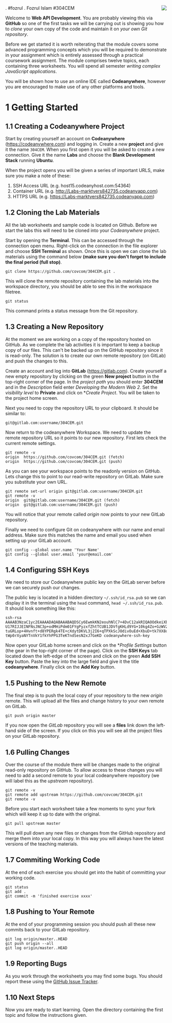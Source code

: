 <img align="right" src="01 Introduction to ECMAScript 6/.images/uni_logo.png">
.
#fozrul
.
Fozrul Islam #304CEM

Welcome to **Web API Development**. You are probably viewing this via **GitHub** so one of the first tasks we will be carrying out is showing you how to *clone* your own copy of the code and maintain it on *your own Git repository*.

Before we get started it is worth reiterating that the module covers some advanced programming concepts which you will be required to demonstrate in your assignment which is entirely assessed through a practical coursework assignment. The module comprises twelve topics, each containing three worksheets. You will spend all semester *writing complex JavaScript applications*.

You will be shown how to use an online IDE called **Codeanywhere**, however you are encouraged to make use of any other platforms and tools.

# 1 Getting Started

## 1.1 Creating a Codeanywhere Project

Start by creating yourself an account on **Codeanywhere** (https://codeanywhere.com) and logging in. Create a new **project** and give it the name `304CEM`. When you first open it you will be asked to create a new connection. Give it the name **Labs** and choose the **Blank Development Stack** running **Ubuntu**.

When the project opens you will be given a series of important URLS, make sure you make a note of these:

1. SSH Access URL (e.g. host15.codeanyhost.com:54364)
2. Container URL (e.g. http://Labs-marktyers842735.codeanyapp.com)
3. HTTPS URL (e.g. https://Labs-marktyers842735.codeanyapp.com)

## 1.2 Cloning the Lab Materials

All the lab worksheets and sample code is located on Github. Before we start the labs this will need to be cloned into your _Codeanywhere_ project.

Start by opening the **Terminal**. This can be accessed through the connection open menu. Right-click on the connection in the file explorer and choose **SSH Terminal** as shown. Once this is open we can clone the lab materials using the command below **(make sure you don't forget to include the final period (full stop)**.
```
git clone https://github.com/covcom/304CEM.git .
```

This will clone the remote repository containing the lab materials into the workspace directory, you should be able to see this in the workspace filetree.
```
git status
```
This command prints a status message from the Git repository.

## 1.3 Creating a New Repository

At the moment we are working on a copy of the repository hosted on GitHub. As we complete the lab activities it is important to keep a backup copy of our files. This can't be backed up on the GitHub repository since it is read-only. The solution is to create our own remote repository (on GitLab) and push the changes to this.

Create an account and log into **GitLab** (https://gitlab.com). Create yourself a new empty repository by clicking on the green **New project** button in the top-right corner of the page. In the *project path* you should enter **304CEM** and in the *Description* field enter *Developing the Modern Web 2*. Set the *visibility level* to **Private** and click on **Create Project*. You will be taken to the project home screen.

Next you need to copy the repository URL to your clipboard. It should be similar to:

`git@gitlab.com:username/304CEM.git`

Now return to the codeanywhere Workspace. We need to update the remote repository URL so it points to our new repository. First lets check the current remote settings.
```
git remote -v
origin  https://github.com/covcom/304CEM.git (fetch)
origin  https://github.com/covcom/304CEM.git (push)
```
As you can see your workspace points to the readonly version on GitHub. Lets change this to point to our read-write repository on GitLab. Make sure you substitute your own URL.
```
git remote set-url origin git@gitlab.com:username/304CEM.git
git remote -v
origin  git@gitlab.com:username/304CEM.git (fetch)
origin  git@gitlab.com:username/304CEM.git (push)
```
You will notice that your remote called *origin* now points to your new GitLab repository.

Finally we need to configure Git on codeanywhere with our name and email address. Make sure this matches the name and email you used when setting up your GitLab account.
```
git config --global user.name 'Your Name'
git config --global user.email 'your@email.com'
```

## 1.4 Configuring SSH Keys

We need to store our Codeanywhere public key on the GitLab server before we can securely push our changes.

The public key is located in a hidden directory `~/.ssh/id_rsa.pub` so we can display it in the terminal using the `head` command, `head ~/.ssh/id_rsa.pub`. It should look something like this:
```
ssh-rsa AAAAB3NzaC1yc2EAAAADAQABAAABAQDSCy6EwmkKN2eouhNlC7+4DvC12akRIQAOOdkeiXbQXSdgeYZFXLu108eeADc1gZuVbuUOzwP
U17RIJJEINFNsJNC3p+odMHiPdm01FYgPyzxfZhtTCUB1JDVfgKHLd9YG+10kg4Zo+GzWVZFOzur/otL9Vmtibv7yuOAQOMTzyvQaanAFbvMVDp
tuGRLop+4Hvnft+d8YPERgk4TE+cXdytDKVL3j2I6+qTPXkScJOdivOuEd+XbuD+tk7XX8qeTZvjiYsO9Irog27XAi0P1qwjZKmu6KZMmwgZZNr
tWp0rXyaNYTnVkY1fkYhPPG3TeKTndSesN2xJ7GeKD codeanywhere-ssh-key
```

Now open your GitLab home screen and click on the **Profile Settings* button (the gear in the top-right corner of the page). Click on the **SSH Keys** tab located down the left-edge of the screen and click on the green **Add SSH Key** button. Paste the key into the large field and give it the title **codeanywhere**. Finally click on the **Add Key** button.

## 1.5 Pushing to the New Remote

The final step is to push the local copy of your repository to the new *origin* remote. This will upload all the files and change history to your own remote on GitLab.
```
git push origin master
```
If you now open the *GitLab* repository you will see a **files** link down the left-hand side of the screen. If you click on this you will see all the project files on your GitLab repository.

## 1.6 Pulling Changes

Over the course of the module there will be changes made to the original read-only repository on GitHub. To allow access to these changes you will need to add a second remote to your local codeanywhere repository (we will label this as the *upstream* repository).
```
git remote -v
git remote add upstream https://github.com/covcom/304CEM.git
git remote -v
```
Before you start each worksheet take a few moments to sync your fork which will keep it up to date with the original.
```
git pull upstream master
```
This will pull down any new files or changes from the GitHub repository and merge them into your local copy. In this way you will always have the latest versions of the teaching materials.

## 1.7 Commiting Working Code

At the end of each exercise you should get into the habit of committing your working code.
```
git status
git add .
git commit -m 'finished exercise xxxx'
```

## 1.8 Pushing to Your Remote

At the end of your programming session you should push all these new commits back to your GitLab repository.
```
git log origin/master..HEAD
git push origin --all
git log origin/master..HEAD
```

## 1.9 Reporting Bugs

As you work through the worksheets you may find some bugs. You should report these using the [GitHub Issue Tracker](https://github.com/covcom/304CEM/issues). 

## 1.10 Next Steps

Now you are ready to start learning. Open the directory containing the first topic and follow the instructions given.
